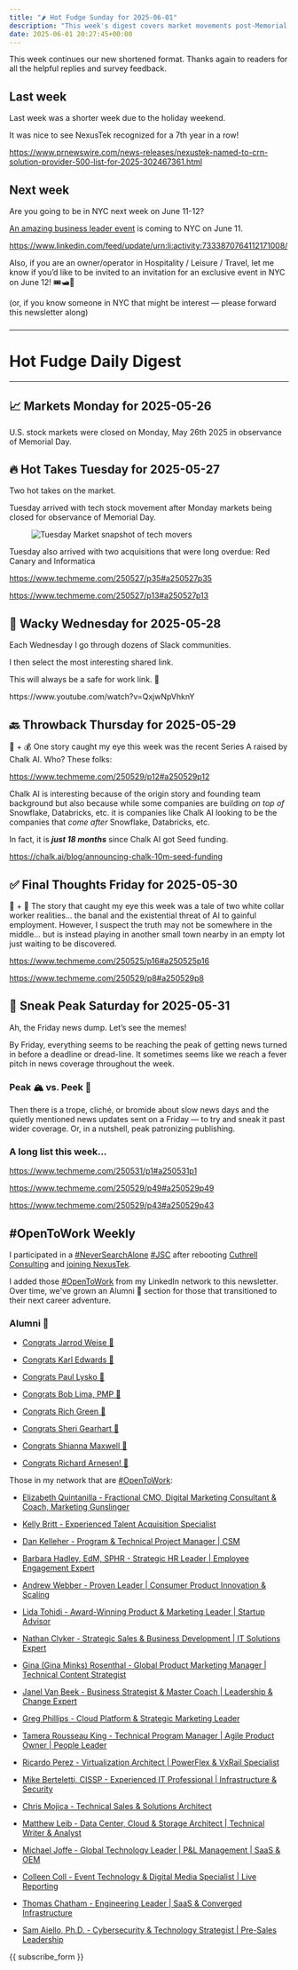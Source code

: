 ```yaml
---
title: "🌶️ Hot Fudge Sunday for 2025-06-01"
description: "This week's digest covers market movements post-Memorial Day and exciting new tech acquisitions."
date: 2025-06-01 20:27:45+00:00
---
```


<!-- buttondown-editor-mode: fancy --><p>This week continues our new shortened format. Thanks again to readers for all the helpful replies and survey feedback.</p><h2>Last week</h2><p>Last week was a shorter week due to the holiday weekend.</p><p>It was nice to see NexusTek recognized for a 7th year in a row!</p><p><a target="_blank" rel="noopener noreferrer nofollow" href="https://www.prnewswire.com/news-releases/nexustek-named-to-crn-solution-provider-500-list-for-2025-302467361.html">https://www.prnewswire.com/news-releases/nexustek-named-to-crn-solution-provider-500-list-for-2025-302467361.html</a></p><h2>Next week</h2><p>Are you going to be in NYC next week on June 11-12?</p><p><a target="_blank" rel="noopener noreferrer nofollow" href="https://www.linkedin.com/feed/update/urn:li:activity:7333870764112171008/">An amazing business leader event</a> is coming to NYC on June 11.</p><p><a target="_blank" rel="noopener noreferrer nofollow" href="https://www.linkedin.com/feed/update/urn:li:activity:7333870764112171008/">https://www.linkedin.com/feed/update/urn:li:activity:7333870764112171008/</a></p><p>Also, if you are an owner/operator in Hospitality / Leisure / Travel, let me know if you’d like to be invited to <span style="color: rgba(0, 0, 0, 0.9)">an invitation for an exclusive event in NYC on June 12! 🎟️🛥️🌃</span> </p><p>(or, if you know someone in NYC that might be interest — please forward this newsletter along)</p><h3></h3><hr><h1>Hot Fudge Daily Digest</h1><hr><h2>📈 Markets Monday for 2025-05-26</h2><p>U.S. stock markets were closed on Monday, May 26th 2025 in observance of Memorial Day.</p><h2>🔥 Hot Takes Tuesday for 2025-05-27</h2><p>Two hot takes on the market.</p><p>Tuesday arrived with tech stock movement after Monday markets being closed for observance of Memorial Day.</p><figure><img src="https://assets.buttondown.email/images/50d9ee5f-3c66-4410-948d-434957fc923f.png?w=960&amp;fit=max" alt="Tuesday Market snapshot of tech movers" draggable="false"><figcaption></figcaption></figure><p>Tuesday also arrived with two acquisitions that were long overdue: Red Canary and Informatica</p><p><a target="_blank" rel="noopener noreferrer nofollow" href="https://www.techmeme.com/250527/p35#a250527p35">https://www.techmeme.com/250527/p35#a250527p35</a></p><p><a target="_blank" rel="noopener noreferrer nofollow" href="https://www.techmeme.com/250527/p13#a250527p13">https://www.techmeme.com/250527/p13#a250527p13</a></p><h2>🤪 Wacky Wednesday for 2025-05-28</h2><p>Each Wednesday I go through dozens of Slack communities.</p><p>I then select the most interesting shared link.</p><p>This will always be a safe for work link. 🙈</p><p>https://www.youtube.com/watch?v=QxjwNpVhknY</p><h2>🔙 Throwback Thursday for 2025-05-29</h2><p>🤖 + 💰 One story caught my eye this week was the recent Series A raised by Chalk AI. Who? These folks:</p><p><a target="_blank" rel="noopener noreferrer nofollow" href="https://www.techmeme.com/250529/p12#a250529p12">https://www.techmeme.com/250529/p12#a250529p12</a></p><p>Chalk AI is interesting because of the origin story and founding team background but also because while some companies are building <em>on top of</em> Snowflake, Databricks, etc. it is companies like Chalk AI looking to be the companies that <em>come after</em> Snowflake, Databricks, etc.</p><p>In fact, it is <strong><em>just 18 months</em></strong> since Chalk AI got Seed funding.</p><p><a target="_blank" rel="noopener noreferrer nofollow" href="https://chalk.ai/blog/announcing-chalk-10m-seed-funding">https://chalk.ai/blog/announcing-chalk-10m-seed-funding</a></p><h2>✅ Final Thoughts Friday for 2025-05-30</h2><p>🤖 + 🔮 The story that caught my eye this week was a tale of two white collar worker realities… the banal and the existential threat of AI to gainful employment. However, I suspect the truth may not be somewhere in the middle… but is instead playing in another small town nearby in an empty lot just waiting to be discovered.</p><p><a target="_blank" rel="noopener noreferrer nofollow" href="https://www.techmeme.com/250525/p16#a250525p16">https://www.techmeme.com/250525/p16#a250525p16</a></p><p><a target="_blank" rel="noopener noreferrer nofollow" href="https://www.techmeme.com/250529/p8#a250529p8">https://www.techmeme.com/250529/p8#a250529p8</a></p><h2>🔮 Sneak Peak Saturday for 2025-05-31</h2><p>Ah, the Friday news dump. Let’s see the memes!</p><p>By Friday, everything seems to be reaching the peak of getting news turned in before a deadline or dread-line. It sometimes seems like we reach a fever pitch in news coverage throughout the week.</p><h3>Peak 🏔️ vs. Peek 👀</h3><p>Then there is a trope, cliché, or bromide about slow news days and the quietly mentioned news updates sent on a Friday — to try and sneak it past wider coverage. Or, in a nutshell, peak patronizing publishing.</p><h3>A long list this week…</h3><p><a target="_blank" rel="noopener noreferrer nofollow" href="https://www.techmeme.com/250531/p1#a250531p1">https://www.techmeme.com/250531/p1#a250531p1</a></p><p><a target="_blank" rel="noopener noreferrer nofollow" href="https://www.techmeme.com/250529/p49#a250529p49">https://www.techmeme.com/250529/p49#a250529p49</a></p><p><a target="_blank" rel="noopener noreferrer nofollow" href="https://www.techmeme.com/250529/p43#a250529p43">https://www.techmeme.com/250529/p43#a250529p43</a></p><p></p><h2>#OpenToWork Weekly</h2><p>I participated in a <a target="_blank" rel="noopener noreferrer nofollow" href="https://www.youtube.com/watch?v=OH3nzRdwYPA">#NeverSearchAlone</a> <a target="_blank" rel="noopener noreferrer nofollow" href="https://www.phyl.org/jsc">#JSC</a> after rebooting <a target="_blank" rel="noopener noreferrer nofollow" href="https://cuthrell.consulting">Cuthrell Consulting</a> and <a target="_blank" rel="noopener noreferrer nofollow" href="https://cuthrell.consulting/blog/jay-cuthrell-joins-nexustek/">joining NexusTek</a>.</p><p>I added those <a target="_blank" rel="noopener noreferrer nofollow" href="https://www.linkedin.com/search/results/content/?keywords=%23OpenToWork&amp;origin=FACETED_SEARCH&amp;postedBy=%5B%22first%22%5D&amp;sid=TbC&amp;sortBy=%22date_posted%22">#OpenToWork</a> from my LinkedIn network to this newsletter. Over time, we've grown an Alumni 🎉 section for those that transitioned to their next career adventure.</p><h3>Alumni 🎉</h3><ul><li><p><a target="_blank" rel="noopener noreferrer nofollow" href="https://www.linkedin.com/posts/jarrodweise_thechargeahead-electricvehicles-innovation-activity-7325543362621509632-t5Oy?utm_source=share&amp;utm_medium=member_desktop&amp;rcm=ACoAACk1T7oBu6QkP2p3bHgknv3R55ktER0dzqc">Congrats Jarrod Weise 🎉</a></p></li><li><p><a target="_blank" rel="noopener noreferrer nofollow" href="https://www.linkedin.com/posts/edwardskarl_im-happy-to-share-that-im-starting-a-new-activity-7323502970120138752-SLA-?utm_source=share&amp;utm_medium=member_desktop&amp;rcm=ACoAACk1T7oBu6QkP2p3bHgknv3R55ktER0dzqc">Congrats Karl Edwards 🎉</a></p></li><li><p><a target="_blank" rel="noopener noreferrer nofollow" href="https://www.linkedin.com/posts/paullysko_hellyeah-activity-7315070360708603905-ZDc_?utm_source=share&amp;utm_medium=member_desktop&amp;rcm=ACoAACk1T7oBu6QkP2p3bHgknv3R55ktER0dzqc">Congrats Paul Lysko 🎉</a></p></li><li><p><a target="_blank" rel="noopener noreferrer nofollow" href="https://www.linkedin.com/posts/limarobert_im-happy-to-share-that-im-starting-a-new-activity-7315167863147769856-Tsk-?utm_source=share&amp;utm_medium=member_desktop&amp;rcm=ACoAACk1T7oBu6QkP2p3bHgknv3R55ktER0dzqc">Congrats Bob Lima, PMP 🎉</a></p></li><li><p><a target="_blank" rel="noopener noreferrer nofollow" href="https://www.linkedin.com/posts/rich-green-5304804_im-happy-to-share-that-im-starting-a-new-activity-7312272227184324608-HmZN?utm_source=share&amp;utm_medium=member_desktop&amp;rcm=ACoAACk1T7oBu6QkP2p3bHgknv3R55ktER0dzqc">Congrats Rich Green 🎉</a></p></li><li><p><a target="_blank" rel="noopener noreferrer nofollow" href="https://www.linkedin.com/posts/sheri-gearhart_im-happy-to-share-that-im-starting-a-new-activity-7314986352909983745-VKzo?utm_source=share&amp;utm_medium=member_desktop&amp;rcm=ACoAACk1T7oBu6QkP2p3bHgknv3R55ktER0dzqc">Congrats Sheri Gearhart 🎉</a></p></li><li><p><a target="_blank" rel="noopener noreferrer nofollow" href="https://www.linkedin.com/posts/shiannamaxwell_im-happy-to-share-that-im-starting-a-new-activity-7302404919678902272-FHRz?utm_source=share&amp;utm_medium=member_desktop&amp;rcm=ACoAACk1T7oBu6QkP2p3bHgknv3R55ktER0dzqc">Congrats Shianna Maxwell 🎉</a></p></li><li><p><a target="_blank" rel="noopener noreferrer nofollow" href="https://www.linkedin.com/posts/richard-arnesen_im-happy-to-share-that-im-starting-a-new-activity-7290099022084616192-QjYm?utm_source=share&amp;utm_medium=member_desktop">Congrats Richard Arnesen! 🎉</a></p></li></ul><p>Those in my network that are <a target="_blank" rel="noopener noreferrer nofollow" href="https://www.linkedin.com/search/results/content/?keywords=%23OpenToWork&amp;origin=FACETED_SEARCH&amp;postedBy=%5B%22first%22%5D&amp;sid=TbC&amp;sortBy=%22date_posted%22">#OpenToWork</a>:</p><ul><li><p><a target="_blank" rel="noopener noreferrer nofollow" href="https://www.linkedin.com/in/elizabethquintanilla/">Elizabeth Quintanilla - Fractional CMO, Digital Marketing Consultant &amp; Coach, Marketing Gunslinger</a></p></li><li><p><a target="_blank" rel="noopener noreferrer nofollow" href="https://www.linkedin.com/in/kelly-britt/">Kelly Britt - Experienced Talent Acquisition Specialist</a></p></li><li><p><a target="_blank" rel="noopener noreferrer nofollow" href="https://www.linkedin.com/in/kelleherdan/">Dan Kelleher - Program &amp; Technical Project Manager | CSM</a></p></li><li><p><a target="_blank" rel="noopener noreferrer nofollow" href="https://www.linkedin.com/in/barbarahadleyhrleader/">Barbara Hadley, EdM, SPHR - Strategic HR Leader | Employee Engagement Expert</a></p></li><li><p><a target="_blank" rel="noopener noreferrer nofollow" href="https://www.linkedin.com/in/andrewwebber/">Andrew Webber - Proven Leader | Consumer Product Innovation &amp; Scaling</a></p></li><li><p><a target="_blank" rel="noopener noreferrer nofollow" href="https://www.linkedin.com/in/lidatohidi/">Lida Tohidi - Award-Winning Product &amp; Marketing Leader | Startup Advisor</a></p></li><li><p><a target="_blank" rel="noopener noreferrer nofollow" href="https://www.linkedin.com/in/nathan-clyker/">Nathan Clyker - Strategic Sales &amp; Business Development | IT Solutions Expert</a></p></li><li><p><a target="_blank" rel="noopener noreferrer nofollow" href="https://www.linkedin.com/in/gminks/">Gina (Gina Minks) Rosenthal - Global Product Marketing Manager | Technical Content Strategist</a></p></li><li><p><a target="_blank" rel="noopener noreferrer nofollow" href="https://www.linkedin.com/in/janellanzadbafrancievanwirkus220/">Janel Van Beek - Business Strategist &amp; Master Coach | Leadership &amp; Change Expert</a></p></li><li><p><a target="_blank" rel="noopener noreferrer nofollow" href="https://www.linkedin.com/in/gregaphillips/">Greg Phillips - Cloud Platform &amp; Strategic Marketing Leader</a></p></li><li><p><a target="_blank" rel="noopener noreferrer nofollow" href="https://www.linkedin.com/in/tjrking/">Tamera Rousseau King - Technical Program Manager | Agile Product Owner | People Leader</a></p></li><li><p><a target="_blank" rel="noopener noreferrer nofollow" href="https://www.linkedin.com/in/ricardo-perez-atx">Ricardo Perez - Virtualization Architect | PowerFlex &amp; VxRail Specialist</a></p></li><li><p><a target="_blank" rel="noopener noreferrer nofollow" href="https://www.linkedin.com/in/mike-berteletti-cissp/">Mike Berteletti, CISSP - Experienced IT Professional | Infrastructure &amp; Security</a></p></li><li><p><a target="_blank" rel="noopener noreferrer nofollow" href="https://www.linkedin.com/in/pcmojica/">Chris Mojica - Technical Sales &amp; Solutions Architect</a></p></li><li><p><a target="_blank" rel="noopener noreferrer nofollow" href="https://www.linkedin.com/in/matthewleib/">Matthew Leib - Data Center, Cloud &amp; Storage Architect | Technical Writer &amp; Analyst</a></p></li><li><p><a target="_blank" rel="noopener noreferrer nofollow" href="https://www.linkedin.com/in/joffemichael/">Michael Joffe - Global Technology Leader | P&amp;L Management | SaaS &amp; OEM</a></p></li><li><p><a target="_blank" rel="noopener noreferrer nofollow" href="https://www.linkedin.com/in/colleen-coll-b971505/">Colleen Coll - Event Technology &amp; Digital Media Specialist | Live Reporting</a></p></li><li><p><a target="_blank" rel="noopener noreferrer nofollow" href="https://www.linkedin.com/in/thomaschatham/">Thomas Chatham - Engineering Leader | SaaS &amp; Converged Infrastructure</a></p></li><li><p><a target="_blank" rel="noopener noreferrer nofollow" href="https://www.linkedin.com/in/samaiello/">Sam Aiello, Ph.D. - Cybersecurity &amp; Technology Strategist | Pre-Sales Leadership</a></p></li></ul><p>{{ subscribe_form }}</p>